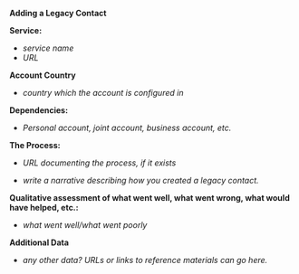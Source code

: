 **Adding a Legacy Contact**

**Service:** 

* _service name_
* _URL_

**Account Country**

* _country which the account is configured in_

**Dependencies:**

* _Personal account, joint account, business account, etc._

**The Process:**

* _URL documenting the process, if it exists_

* _write a narrative describing how you created a legacy contact._

**Qualitative assessment of what went well, what went wrong, what would have helped, etc.:**

* _what went well/what went poorly_

**Additional Data**

* _any other data?  URLs or links to reference materials can go here._
